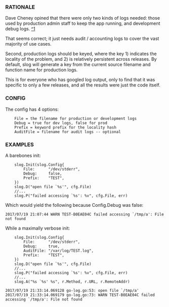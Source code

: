 ### RATIONALE 

Dave Cheney opined that there were only two kinds of logs needed:
those used by production admin staff to keep the app running, and 
development debug logs.
[^1](https://dave.cheney.net/2015/11/05/lets-talk-about-logging)

That seems correct; it just needs audit / accounting logs to cover 
the vast majority of use cases. 

Second, production logs should be keyed, where the key 1) indicates the
locality of the problem, and 2) is relatively persistent across releases.
By default, slog will generate a key from the current source filename 
and function name for production logs. 

This is for everyone who has googled log output, only to find that it was specific to 
only a few releases, and all the results were just the code itself.

### CONFIG

The config has 4 options: 
```
	File = the filename for production or development logs 
	Debug = true for dev logs, false for prod
	Prefix = keyword prefix for the locality hash 
	AuditFile = filename for audit logs -- optional
```


### EXAMPLES

A barebones init:

```golang
	slog.Init(slog.Config{
		File:      "/dev/stderr",
		Debug:     false,
		Prefix:    "TEST",
	})
	slog.D("open file `%s'", cfg.File)
	//...
	slog.P("failed accessing `%s': %v", cfg.File, err)
```

Which would yield the following because Config.Debug was false:

```
2017/07/19 21:07:44 WARN TEST-B0EAE04C failed accessing `/tmp/a': File not found
```

While a maximally verbose init:

```golang
	slog.Init(slog.Config{
		File:      "/dev/stderr",
		Debug:     true,
		AuditFile: "/var/log/TEST.log",
		Prefix:    "TEST",
	})
	slog.D("open file `%s'", cfg.File)
	//...
	slog.P("failed accessing `%s': %v", cfg.File, err)
	//...
	slog.A("%s `%s' %s", r.Method, r.URL, r.RemoteAddr)
```

```
2017/07/19 21:33:14.069128 go-log.go:53: open file `/tmp/a'
2017/07/19 21:33:14.069179 go-log.go:73: WARN TEST-B0EAE04C failed accessing `/tmp/a': File not found
```


